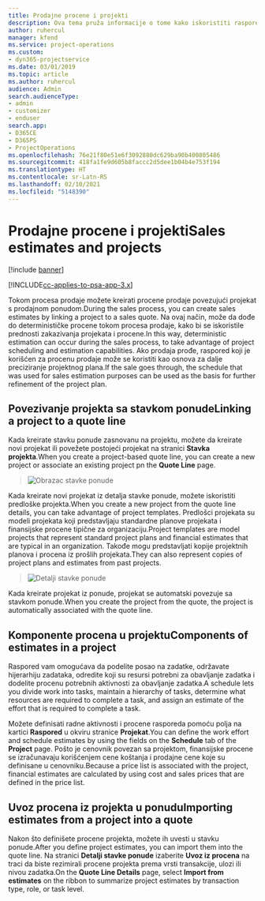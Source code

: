 ```yaml
---
title: Prodajne procene i projekti
description: Ova tema pruža informacije o tome kako iskoristiti raspored i procene u procesu prodaje.
author: ruhercul
manager: kfend
ms.service: project-operations
ms.custom:
- dyn365-projectservice
ms.date: 03/01/2019
ms.topic: article
ms.author: ruhercul
audience: Admin
search.audienceType:
- admin
- customizer
- enduser
search.app:
- D365CE
- D365PS
- ProjectOperations
ms.openlocfilehash: 76e21f80e51e6f3092880dc629ba90b400805486
ms.sourcegitcommit: 418fa1fe9d605b8faccc2d5dee1b04b4e753f194
ms.translationtype: HT
ms.contentlocale: sr-Latn-RS
ms.lasthandoff: 02/10/2021
ms.locfileid: "5148390"
---
```

# <a name="sales-estimates-and-projects"></a><span data-ttu-id="5d008-103">Prodajne procene i projekti</span><span class="sxs-lookup"><span data-stu-id="5d008-103">Sales estimates and projects</span></span>

[!include [banner](../includes/psa-now-project-operations.md)]

[!INCLUDE[cc-applies-to-psa-app-3.x](../includes/cc-applies-to-psa-app-3x.md)]

<span data-ttu-id="5d008-104">Tokom procesa prodaje možete kreirati procene prodaje povezujući projekat s prodajnom ponudom.</span><span class="sxs-lookup"><span data-stu-id="5d008-104">During the sales process, you can create sales estimates by linking a project to a sales quote.</span></span> <span data-ttu-id="5d008-105">Na ovaj način, može da dođe do determinističke procene tokom procesa prodaje, kako bi se iskoristile prednosti zakazivanja projekata i procene.</span><span class="sxs-lookup"><span data-stu-id="5d008-105">In this way, deterministic estimation can occur during the sales process, to take advantage of project scheduling and estimation capabilities.</span></span> <span data-ttu-id="5d008-106">Ako prodaja prođe, raspored koji je korišćen za procenu prodaje može se koristiti kao osnova za dalje preciziranje projektnog plana.</span><span class="sxs-lookup"><span data-stu-id="5d008-106">If the sale goes through, the schedule that was used for sales estimation purposes can be used as the basis for further refinement of the project plan.</span></span>

## <a name="linking-a-project-to-a-quote-line"></a><span data-ttu-id="5d008-107">Povezivanje projekta sa stavkom ponude</span><span class="sxs-lookup"><span data-stu-id="5d008-107">Linking a project to a quote line</span></span>

<span data-ttu-id="5d008-108">Kada kreirate stavku ponude zasnovanu na projektu, možete da kreirate novi projekat ili povežete postojeći projekat na stranici **Stavka projekta**.</span><span class="sxs-lookup"><span data-stu-id="5d008-108">When you create a project-based quote line, you can create a new project or associate an existing project pn the **Quote Line** page.</span></span> 

> ![Obrazac stavke ponude](media/project-8.png)
 
<span data-ttu-id="5d008-110">Kada kreirate novi projekat iz detalja stavke ponude, možete iskoristiti predloške projekta.</span><span class="sxs-lookup"><span data-stu-id="5d008-110">When you create a new project from the quote line details, you can take advantage of project templates.</span></span> <span data-ttu-id="5d008-111">Predlošci projekata su modeli projekata koji predstavljaju standardne planove projekata i finansijske procene tipične za organizaciju.</span><span class="sxs-lookup"><span data-stu-id="5d008-111">Project templates are model projects that represent standard project plans and financial estimates that are typical in an organization.</span></span> <span data-ttu-id="5d008-112">Takođe mogu predstavljati kopije projektnih planova i procena iz prošlih projekata.</span><span class="sxs-lookup"><span data-stu-id="5d008-112">They can also represent copies of project plans and estimates from past projects.</span></span>

> ![Detalji stavke ponude](media/project-9.png)
  
<span data-ttu-id="5d008-114">Kada kreirate projekat iz ponude, projekat se automatski povezuje sa stavkom ponude.</span><span class="sxs-lookup"><span data-stu-id="5d008-114">When you create the project from the quote, the project is automatically associated with the quote line.</span></span>

## <a name="components-of-estimates-in-a-project"></a><span data-ttu-id="5d008-115">Komponente procena u projektu</span><span class="sxs-lookup"><span data-stu-id="5d008-115">Components of estimates in a project</span></span>

<span data-ttu-id="5d008-116">Raspored vam omogućava da podelite posao na zadatke, održavate hijerarhiju zadataka, odredite koji su resursi potrebni za obavljanje zadatka i dodelite procenu potrebnih aktivnosti za obavljanje zadatka.</span><span class="sxs-lookup"><span data-stu-id="5d008-116">A schedule lets you divide work into tasks, maintain a hierarchy of tasks, determine what resources are required to complete a task, and assign an estimate of the effort that is required to complete a task.</span></span>

<span data-ttu-id="5d008-117">Možete definisati radne aktivnosti i procene rasporeda pomoću polja na kartici **Raspored** u okviru stranice **Projekat**.</span><span class="sxs-lookup"><span data-stu-id="5d008-117">You can define the work effort and schedule estimates by using the fields on the **Schedule** tab of the **Project** page.</span></span> <span data-ttu-id="5d008-118">Pošto je cenovnik povezan sa projektom, finansijske procene se izračunavaju korišćenjem cene koštanja i prodajne cene koje su definisane u cenovniku.</span><span class="sxs-lookup"><span data-stu-id="5d008-118">Because a price list is associated with the project, financial estimates are calculated by using cost and sales prices that are defined in the price list.</span></span>

## <a name="importing-estimates-from-a-project-into-a-quote"></a><span data-ttu-id="5d008-119">Uvoz procena iz projekta u ponudu</span><span class="sxs-lookup"><span data-stu-id="5d008-119">Importing estimates from a project into a quote</span></span>

<span data-ttu-id="5d008-120">Nakon što definišete procene projekta, možete ih uvesti u stavku ponude.</span><span class="sxs-lookup"><span data-stu-id="5d008-120">After you define project estimates, you can import them into the quote line.</span></span> <span data-ttu-id="5d008-121">Na stranici **Detalji stavke ponude** izaberite **Uvoz iz procena** na traci da biste rezimirali procene projekta prema vrsti transakcije, ulozi ili nivou zadatka.</span><span class="sxs-lookup"><span data-stu-id="5d008-121">On the **Quote Line Details** page, select **Import from estimates** on the ribbon to summarize project estimates by transaction type, role, or task level.</span></span>
